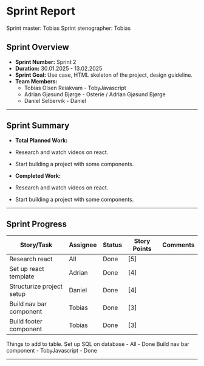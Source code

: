 # **Sprint Report**

Sprint master: Tobias
Sprint stenographer: Tobias

## **Sprint Overview**
- **Sprint Number:** Sprint 2
- **Duration:** 30.01.2025 - 13.02.2025
- **Sprint Goal:** Use case, HTML skeleton of the project, design guideline.
- **Team Members:**
  - Tobias Olsen Reiakvam - TobyJavascript
  - Adrian Gjøsund Bjørge - Osterie / Adrian Gjøsund Bjørge
  - Daniel Selbervik - Daniel

---

## **Sprint Summary**
- **Total Planned Work:**
- Research and watch videos on react.
- Start building a project with some components.

- **Completed Work:**
- Research and watch videos on react.
- Start building a project with some components.

---

## **Sprint Progress**
| Story/Task                      | Assignee        | Status | Story Points | Comments |
|---------------------------------|-----------------|--------|--------------|----------|
| Research react                  | All             | Done   | [5]          |          |
| Set up react template           | Adrian          | Done   | [4]          |          |
| Structurize project setup       | Daniel          | Done   | [4]          |          |
| Build nav bar component         | Tobias          | Done   | [3]          |          |
| Build footer component          | Tobias          | Done   | [3]          |          |



Things to add to table.
Set up SQL on database - All - Done 
Build nav bar component - TobyJavascript - Done

---